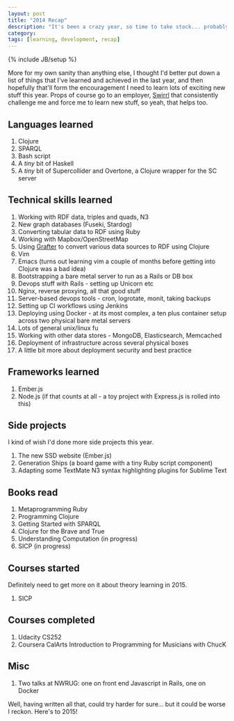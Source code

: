 ```yaml
---
layout: post
title: "2014 Recap"
description: "It's been a crazy year, so time to take stock... probably."
category: 
tags: [learning, development, recap]
---
```

{% include JB/setup %}

More for my own sanity than anything else, I thought I'd better put down a list of things that I've learned and achieved in the last year, and then hopefully that'll form the encouragement I need to learn lots of exciting new stuff this year. Props of course go to an employer, [Swirrl](http://www.swirrl.com) that consistently challenge me and force me to learn new stuff, so yeah, that helps too. 


## Languages learned

1. Clojure
2. SPARQL
3. Bash script
4. A _tiny_ bit of Haskell
5. A _tiny_ bit of Supercollider and Overtone, a Clojure wrapper for the SC server


## Technical skills learned

1. Working with RDF data, triples and quads, N3
2. New graph databases (Fuseki, Stardog)
3. Converting tabular data to RDF using Ruby
4. Working with Mapbox/OpenStreetMap
5. Using [Grafter](http://grafter.org) to convert various data sources to RDF using Clojure
6. Vim
7. Emacs (turns out learning vim a couple of months before getting into Clojure was a bad idea)
8. Bootstrapping a bare metal server to run as a Rails or DB box
9. Devops stuff with Rails - setting up Unicorn etc
10. Nginx, reverse proxying, all that good stuff
11. Server-based devops tools - cron, logrotate, monit, taking backups
12. Setting up CI workflows using Jenkins
13. Deploying using Docker - at its most complex, a ten plus container setup across two physical bare metal servers
14. Lots of general unix/linux fu
15. Working with other data stores - MongoDB, Elasticsearch, Memcached
16. Deployment of infrastructure across several physical boxes
17. A little bit more about deployment security and best practice


## Frameworks learned

1. Ember.js
2. Node.js (if that counts at all - a toy project with Express.js is rolled into this)


## Side projects

I kind of wish I'd done more side projects this year.

1. The new SSD website (Ember.js)
2. Generation Ships (a board game with a tiny Ruby script component)
3. Adapting some TextMate N3 syntax highlighting plugins for Sublime Text


## Books read

1. Metaprogramming Ruby
2. Programming Clojure
3. Getting Started with SPARQL
4. Clojure for the Brave and True
5. Understanding Computation (in progress)
6. SICP (in progress)


## Courses started

Definitely need to get more on it about theory learning in 2015.

1. SICP


## Courses completed

1. Udacity CS252
2. Coursera CalArts Introduction to Programming for Musicians with ChucK


## Misc

1. Two talks at NWRUG: one on front end Javascript in Rails, one on Docker


Well, having written all that, could try harder for sure... but it could be worse I reckon. Here's to 2015!
